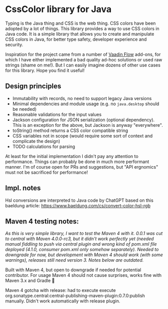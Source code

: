# CssColor library for Java

Typing is the Java thing and CSS is the web thing. CSS colors have been adopted by a lot of things. This library provides a way to use CSS colors in Java code. It is a simple library that allows you to create and manipulate CSS colors in Java, for better type safety, developer experience and security.

Inspiration for the project came from a number of [Vaadin Flow](https://vaadin.com/flow) add-ons, for which I have either implemented a bad quality ad-hoc solutions or used raw strings (shame on me!). But I can easily imagine dozens of other use cases for this library. Hope you find it useful!

## Design principles

 * Immutability with records, no need to support legacy Java versions
 * Minimal dependencies and module usage (e.g. no `java.desktop` should be needed)
 * Reasonable validations for the input values
 * Jackson configuration for JSON serialization (optional dependency). This is an exception for the above, but Jackson is anyway "everywhere".
 * toString() method returns a CSS color compatible string
 * CSS variables not in scope (would require some sort of context and complicate the design)
 * TODO calculations for parsing

At least for the initial implementation I didn't pay any attention to performance. Things can probably be done in much more performant manner. I'm of course open for PRs and suggestions, but "API ergnomics" must not be sacrificed for performance!

## Impl. notes

Hsl conversions are interpreted to Java code by ChatGPT based on this baeldung article: https://www.baeldung.com/cs/convert-color-hsl-rgb


## Maven 4 testing notes:

*As this is very simple library, I want to test the Maven 4 with it. 0.0.1 was cut to central with Maven 4.0.0-rc3, but it didn't work perfectly yet (needed manual fiddling to push via central plugin and wrong kind of pom.xml file deployed (4.1.0, consumer pom.xml only somehow separately). Needed to downgrade for now, but development with Maven 4 should work (with some warnings), releases still need version 3. Notes below are outdated.*

Built with Maven 4, but open to downgrade if needed for potential contributor. For usage Maven 4 should not cause surprises, works fine with Maven 3.x and Gradle 🧸

Maven 4 gotcha with release: had to execute execute org.sonatype.central:central-publishing-maven-plugin:0.7.0:publish manually. Didn't work automatically with release plugin.
